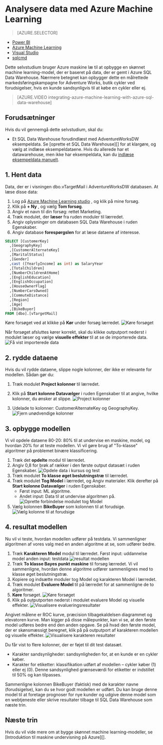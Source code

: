 <properties
   pageTitle="Analysere data med Azure Machine Learning | Microsoft Azure"
   description="Bruge Azure maskine læ til at oprette en skønnet machine learning-model, der er baseret på data, der er gemt i Azure SQL Data Warehouse."
   services="sql-data-warehouse"
   documentationCenter="NA"
   authors="kevinvngo"
   manager="barbkess"
   editor=""/>

<tags
   ms.service="sql-data-warehouse"
   ms.devlang="NA"
   ms.topic="get-started-article"
   ms.tgt_pltfrm="NA"
   ms.workload="data-services"
   ms.date="09/14/2016"
   ms.author="kevin;barbkess;sonyama"/>

# <a name="analyze-data-with-azure-machine-learning"></a>Analysere data med Azure Machine Learning

> [AZURE.SELECTOR]
- [Power BI](sql-data-warehouse-get-started-visualize-with-power-bi.md)
- [Azure Machine Learning](sql-data-warehouse-get-started-analyze-with-azure-machine-learning.md)
- [Visual Studio](sql-data-warehouse-query-visual-studio.md)
- [sqlcmd](sql-data-warehouse-get-started-connect-sqlcmd.md) 

Dette selvstudium bruger Azure maskine læ til at opbygge en skønnet machine learning-model, der er baseret på data, der er gemt i Azure SQL Data Warehouse. Nærmere betegnet kan opbygger dette en målrettede markedsføringskampagne for Adventure Works, butik cykler ved forudsigelser, hvis en kunde sandsynligvis til at købe en cykler eller ej.

> [AZURE.VIDEO integrating-azure-machine-learning-with-azure-sql-data-warehouse]


## <a name="prerequisites"></a>Forudsætninger
Hvis du vil gennemgå dette selvstudium, skal du:

- Et SQL Data Warehouse forudindlæst med AdventureWorksDW eksempeldata. Se [oprette et SQL Data Warehouse][] for at klargøre, og vælg at indlæse eksempeldataene. Hvis du allerede har et datawarehouse, men ikke har eksempeldata, kan du [indlæse eksempeldata manuelt][].

## <a name="1-get-data"></a>1. Hent data
Data, der er i visningen dbo.vTargetMail i AdventureWorksDW databasen. At læse disse data:

1. Log på [Azure Machine Learning studio][] , og klik på mine forsøg.
2. Klik på **+ Ny** , og vælg **Tom forsøg**.
3. Angiv et navn til din forsøg: rettet Marketing.
4. Træk modulet, der **læser** fra ruden moduler til lærredet.
5. Angiv oplysninger om databasen SQL Data Warehouse i ruden Egenskaber.
6. Angiv database **forespørgslen** for at læse dataene af interesse.

```sql
SELECT [CustomerKey]
  ,[GeographyKey]
  ,[CustomerAlternateKey]
  ,[MaritalStatus]
  ,[Gender]
  ,cast ([YearlyIncome] as int) as SalaryYear
  ,[TotalChildren]
  ,[NumberChildrenAtHome]
  ,[EnglishEducation]
  ,[EnglishOccupation]
  ,[HouseOwnerFlag]
  ,[NumberCarsOwned]
  ,[CommuteDistance]
  ,[Region]
  ,[Age]
  ,[BikeBuyer]
FROM [dbo].[vTargetMail]
```

Køre forsøget ved at klikke på **Kør** under forsøg lærredet.
![Køre forsøget][1]


Når forsøget afsluttes kører korrekt, skal du klikke outputport nederst i modulet læser og vælge **visuelle effekter** til at se de importerede data.
![Få vist importerede data][3]


## <a name="2-clean-the-data"></a>2. rydde dataene
Hvis du vil rydde dataene, slippe nogle kolonner, der ikke er relevante for modellen. Sådan gør du:

1. Træk modulet **Project kolonner** til lærredet.
2. Klik på **Start kolonne Datavælger** i ruden Egenskaber til at angive, hvilke kolonner, du ønsker at slippe.
![Project kolonner][4]

3. Udelade to kolonner: CustomerAlternateKey og GeographyKey.
![Fjern unødvendige kolonner][5]


## <a name="3-build-the-model"></a>3. opbygge modellen
Vi vil opdele dataene 80-20: 80% til at undervise en maskine, model, og hvordan 20% for at teste modellen. Vi vil gøre brug af "To-klasse" algoritmer på problemet binære klassificering.

1. Træk det **opdelte** modul til lærredet.
2. Angiv 0,8 for brøk af rækker i den første output datasæt i ruden Egenskaber.
![Opdele data i kursus og test][6]
3. Træk modulet **To klasse øget beslutningstræ** til lærredet.
4. Træk modulet **Tog Model** i lærredet, og Angiv materialer. Klik derefter på **Start kolonne Datavælger** i ruden Egenskaber.
      - Først input: ML algoritme.
      - Andet input: Data til at undervise algoritmen på.
![Oprette forbindelse modulet tog Model][7]
5. Vælg kolonnen **BikeBuyer** som kolonnen til at forudsige.
![Vælg kolonne til at forudsige][8]


## <a name="4-score-the-model"></a>4. resultat modellen
Nu vil vi teste, hvordan modellen udfører på testdata. Vi sammenligner algoritmen af vores valg med en anden algoritme at se, som udfører bedre.

1. Træk **Karakteren Model** modul til lærredet.
    Først input: uddannelse model anden input: testdata ![resultat modellen][9]
2. Træk **To klasse Bayes punkt maskine** til forsøg lærredet. Vi vil sammenligne, hvordan denne algoritme udfører sammenlignes med to klasse øget beslutningstræ.
3. Kopiere og indsætte moduler tog Model og karakteren Model i lærredet.
4. Træk modulet **Evaluere Model** til på lærredet for at sammenligne de to algoritmer.
5. **Køre** forsøget.
![Køre forsøget][10]
6. Klik på outputporten nederst i modulet evaluere Model og visuelle effekter.
![Visualisere evalueringsresultater][11]

Angivet målene er ROC kurve, præcision tilbagekaldelsen diagrammet og elevatoren kurve. Man kigger på disse målepunkter, kan vi se, at den første model udføres bedre end den anden opgave. Se på hvad den første model, der er skønsmæssigt beregnet, klik på på outputport af karakteren modellen og visuelle effekter.
![Visualisere karakteren resultater][12]

Du får vist to flere kolonner, der er føjet til dit test datasæt.

- Karakter sandsynligheder: sandsynligheden for, at en kunde er en cykler køber.
- Karakter for etiketter: klassifikation udført af modellen – cykler køber (1) eller ej (0). Denne sandsynlighed grænseværdi for etiketter er indstillet til 50% og kan tilpasses.

Sammenligne kolonnen BikeBuyer (faktisk) med de karakter navne (forudsigelse), kan du se hvor godt modellen er udført. Du kan bruge denne model til at foretage prognoser for nye kunder og udgive denne model som en webtjeneste eller skrive resultater tilbage til SQL Data Warehouse som næste trin.

## <a name="next-steps"></a>Næste trin

Hvis du vil vide mere om at bygge skønnet machine learning-modeller, se [Introduktion til maskine undervisning på Azure][].

<!--Image references-->
[1]: media/sql-data-warehouse-get-started-analyze-with-azure-machine-learning/img1_reader.png
[2]: media/sql-data-warehouse-get-started-analyze-with-azure-machine-learning/img2_visualize.png
[3]: media/sql-data-warehouse-get-started-analyze-with-azure-machine-learning/img3_readerdata.png
[4]: media/sql-data-warehouse-get-started-analyze-with-azure-machine-learning/img4_projectcolumns.png
[5]: media/sql-data-warehouse-get-started-analyze-with-azure-machine-learning/img5_columnselector.png
[6]: media/sql-data-warehouse-get-started-analyze-with-azure-machine-learning/img6_split.png
[7]: media/sql-data-warehouse-get-started-analyze-with-azure-machine-learning/img7_train.png
[8]: media/sql-data-warehouse-get-started-analyze-with-azure-machine-learning/img8_traincolumnselector.png
[9]: media/sql-data-warehouse-get-started-analyze-with-azure-machine-learning/img9_score.png
[10]: media/sql-data-warehouse-get-started-analyze-with-azure-machine-learning/img10_evaluate.png
[11]: media/sql-data-warehouse-get-started-analyze-with-azure-machine-learning/img11_evalresults.png
[12]: media/sql-data-warehouse-get-started-analyze-with-azure-machine-learning/img12_scoreresults.png


<!--Article references-->
[Azure Machine Learning studio]:https://studio.azureml.net/
[Introduktion til Machine Learning på Azure]:https://azure.microsoft.com/documentation/articles/machine-learning-what-is-machine-learning/
[indlæse eksempeldata manuelt]: sql-data-warehouse-load-sample-databases.md
[Oprette et SQL datawarehouse]: sql-data-warehouse-get-started-provision.md
